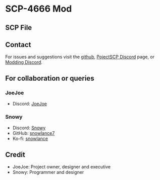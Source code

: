 # SCP-4666 Mod

## SCP File



## Contact

For issues and suggestions visit the [github](https://github.com/snowlance7/SCP4666), [PojectSCP Discord](https://discord.gg/X8S4wsxggb) page, or [Modding Discord]().

## For collaboration or queries

### JoeJoe

- Discord: [JoeJoe](https://discord.com/users/167920913289838592)

### Snowy
- Discord: [Snowy](https://discord.com/users/327989194087727107)
- GitHub: [snowlance7](https://github.com/snowlance7)
- Ko-fi: [snowlance](https://ko-fi.com/snowlance)

## Credit

- JoeJoe: Project owner, designer and executive
- Snowy: Programmer and designer